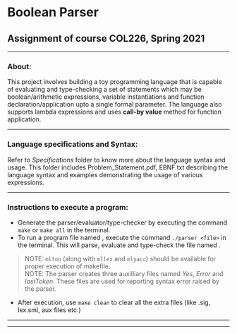 # Boolean Parser
## Assignment of course COL226, Spring 2021

---
### About: 

This project involves building a toy programming language that is capable of evaluating and type-checking a set of statements which may be boolean/arithmetic expressions, variable instantiations and function declaration/application upto a single formal parameter. The language also supports lambda expressions and uses **call-by value** method for function application.

---

### Language specifications and Syntax:

Refer to *Specifications* folder to know more about the language syntax and usage. This folder includes Problem_Statement.pdf, EBNF.txt describing the language syntax and examples demonstrating the usage of various expressions.

---

### Instructions to execute a program:
- Generate the parser/evaluator/type-checker by executing the command `make` or `make all` in the terminal.
- To run a program file named <file>, execute the command `./parser <file>` in the terminal. This will parse, evaluate and type-check the file named <file>.
> NOTE: `mlton` (along with `mllex` and `mlyacc`) should be available for proper execution of makefile.   
> NOTE: The parser creates three auxilliary files named *Yes*, *Error* and *lastToken*. These files are used for reporting syntax error raised by the parser.

- After execution, use `make clean` to clear all the extra files (like .sig, lex.sml, aux files etc.)

---
---
